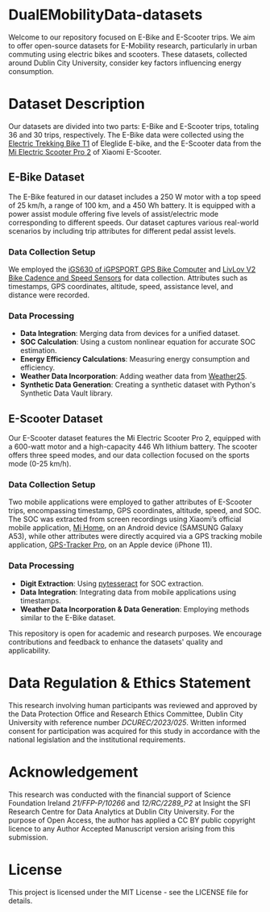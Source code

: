 # DualEMobilityData-datasets
Welcome to our repository focused on E-Bike and E-Scooter trips. We aim to offer open-source datasets for E-Mobility research, particularly in urban commuting using electric bikes and scooters. These datasets, collected around Dublin City University, consider key factors influencing energy consumption.

# Dataset Description
Our datasets are divided into two parts: E-Bike and E-Scooter trips, totaling 36 and 30 trips, respectively. The E-Bike data were collected using the [Electric Trekking Bike T1](https://eleglide.com/products/removable-battery-100km-range-electric-trekking-touring-bike-t1) of Eleglide E-bike, and the E-Scooter data from the [Mi Electric Scooter Pro 2](https://www.xiaomi.ie/mi-electric-scooter-pro-2/) of Xiaomi E-Scooter.

## E-Bike Dataset
The E-Bike featured in our dataset includes a 250 W motor with a top speed of 25 km/h, a range of 100 km, and a 450 Wh battery. It is equipped with a power assist module offering five levels of assist/electric mode corresponding to different speeds. Our dataset captures various real-world scenarios by including trip attributes for different pedal assist levels.

### Data Collection Setup
We employed the [iGS630 of iGPSPORT GPS Bike Computer](https://www.igpsport.com/igs630-highlights) and [LivLov V2 Bike Cadence and Speed Sensors](https://www.amazon.co.uk/LIVLOV-V2-Cadence-Speed-Sensor/dp/B08XNHDN6F?ref_=ast_sto_dp) for data collection. Attributes such as timestamps, GPS coordinates, altitude, speed, assistance level, and distance were recorded.

### Data Processing

- **Data Integration**: Merging data from devices for a unified dataset.
- **SOC Calculation**: Using a custom nonlinear equation for accurate SOC estimation.
- **Energy Efficiency Calculations**: Measuring energy consumption and efficiency.
- **Weather Data Incorporation**: Adding weather data from [Weather25](https://www.weather25.com/europe/ireland/leinster/dublin).
- **Synthetic Data Generation**: Creating a synthetic dataset with Python's Synthetic Data Vault library.


## E-Scooter Dataset
Our E-Scooter dataset features the Mi Electric Scooter Pro 2, equipped with a 600-watt motor and a high-capacity 446 Wh lithium battery. The scooter offers three speed modes, and our data collection focused on the sports mode (0-25 km/h).

### Data Collection Setup
Two mobile applications were employed to gather attributes of E-Scooter trips, encompassing timestamp, GPS coordinates, altitude, speed, and SOC. The SOC was extracted from screen recordings using Xiaomi’s official mobile application, [Mi Home](https://play.google.com/store/apps/details?id=com.xiaomi.smarthome&hl=en_US&pli=1), on an Android device (SAMSUNG Galaxy A53), while other attributes were directly acquired via a GPS tracking mobile application, [GPS-Tracker Pro](https://apps.apple.com/us/app/gps-tracker-pro/id984920064), on an Apple device (iPhone 11).

### Data Processing

- **Digit Extraction**: Using [pytesseract](https://pypi.org/project/pytesseract/) for SOC extraction.
- **Data Integration**: Integrating data from mobile applications using timestamps.
- **Weather Data Incorporation & Data Generation**: Employing methods similar to the E-Bike dataset.

  

This repository is open for academic and research purposes. We encourage contributions and feedback to enhance the datasets' quality and applicability. 

# Data Regulation & Ethics Statement

This research involving human participants was reviewed and approved by the Data Protection Office and Research Ethics Committee, Dublin City University with reference number _DCUREC/2023/025_. Written informed consent for participation was acquired for this study in accordance with the national legislation and the institutional requirements.
    
# Acknowledgement

This research was conducted with the financial support of Science Foundation Ireland _21/FFP-P/10266_ and _12/RC/2289\_P2_ at Insight the SFI Research Centre for Data Analytics at Dublin City University. For the purpose of Open Access, the author has applied a CC BY public copyright licence to any Author Accepted Manuscript version arising from this submission.


# License
This project is licensed under the MIT License - see the LICENSE file for details.
